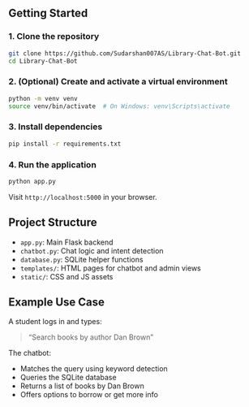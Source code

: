 ## Getting Started

### 1. Clone the repository

```bash
git clone https://github.com/Sudarshan007AS/Library-Chat-Bot.git
cd Library-Chat-Bot
```

### 2. (Optional) Create and activate a virtual environment

```bash
python -m venv venv
source venv/bin/activate  # On Windows: venv\Scripts\activate
```

### 3. Install dependencies

```bash
pip install -r requirements.txt
```

### 4. Run the application

```bash
python app.py
```

Visit `http://localhost:5000` in your browser.

##  Project Structure

- `app.py`: Main Flask backend  
- `chatbot.py`: Chat logic and intent detection  
- `database.py`: SQLite helper functions  
- `templates/`: HTML pages for chatbot and admin views  
- `static/`: CSS and JS assets  

## Example Use Case

A student logs in and types:  
> “Search books by author Dan Brown”

The chatbot:
- Matches the query using keyword detection  
- Queries the SQLite database  
- Returns a list of books by Dan Brown  
- Offers options to borrow or get more info  
